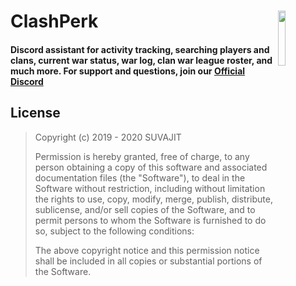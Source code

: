 # ClashPerk <img src="https://i.imgur.com/3Wn8fek.png" width="15%" align="right"></a>

#### Discord assistant for activity tracking, searching players and clans, current war status, war log, clan war league roster, and much more. For support and questions, join our [Official Discord](https://discord.gg/ppuppun)

## License

> Copyright (c) 2019 - 2020 SUVAJIT
>
> Permission is hereby granted, free of charge, to any person obtaining a copy
> of this software and associated documentation files (the "Software"), to deal
> in the Software without restriction, including without limitation the rights
> to use, copy, modify, merge, publish, distribute, sublicense, and/or sell
> copies of the Software, and to permit persons to whom the Software is
> furnished to do so, subject to the following conditions:
>
> The above copyright notice and this permission notice shall be included in all
> copies or substantial portions of the Software.
